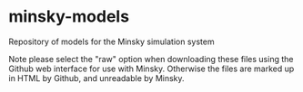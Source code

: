 # minsky-models
Repository of models for the Minsky simulation system

Note please select the "raw" option when downloading these files using the Github web interface for use with Minsky. Otherwise the files are marked up in HTML by Github, and unreadable by Minsky.
